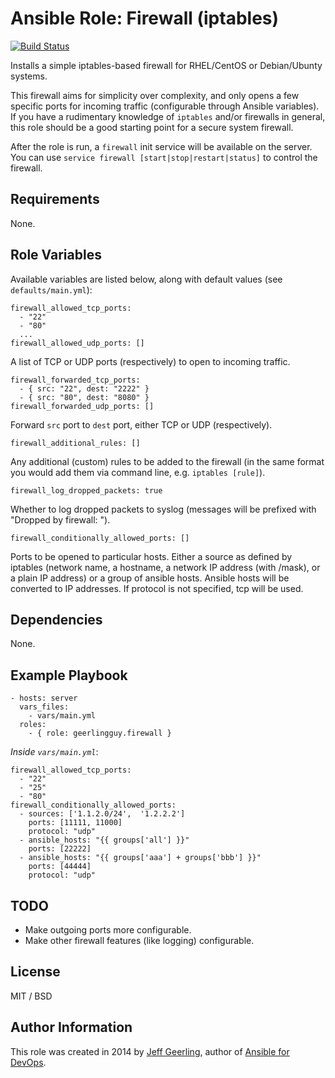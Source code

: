 # Ansible Role: Firewall (iptables)

[![Build Status](https://travis-ci.org/geerlingguy/ansible-role-firewall.svg?branch=master)](https://travis-ci.org/geerlingguy/ansible-role-firewall)

Installs a simple iptables-based firewall for RHEL/CentOS or Debian/Ubunty systems.

This firewall aims for simplicity over complexity, and only opens a few specific ports for incoming traffic (configurable through Ansible variables). If you have a rudimentary knowledge of `iptables` and/or firewalls in general, this role should be a good starting point for a secure system firewall.

After the role is run, a `firewall` init service will be available on the server. You can use `service firewall [start|stop|restart|status]` to control the firewall.

## Requirements

None.

## Role Variables

Available variables are listed below, along with default values (see `defaults/main.yml`):

    firewall_allowed_tcp_ports:
      - "22"
      - "80"
      ...
    firewall_allowed_udp_ports: []

A list of TCP or UDP ports (respectively) to open to incoming traffic.

    firewall_forwarded_tcp_ports:
      - { src: "22", dest: "2222" }
      - { src: "80", dest: "8080" }
    firewall_forwarded_udp_ports: []

Forward `src` port to `dest` port, either TCP or UDP (respectively).

    firewall_additional_rules: []

Any additional (custom) rules to be added to the firewall (in the same format you would add them via command line, e.g. `iptables [rule]`).

    firewall_log_dropped_packets: true

Whether to log dropped packets to syslog (messages will be prefixed with "Dropped by firewall: ").

    firewall_conditionally_allowed_ports: []

Ports to be opened to particular hosts. Either a source as defined by iptables (network name, a hostname, a network IP address (with /mask), or a plain IP address) or a group of ansible hosts. Ansible hosts will be converted to IP addresses. If protocol is not specified, tcp will be used.

## Dependencies

None.

## Example Playbook

    - hosts: server
      vars_files:
        - vars/main.yml
      roles:
        - { role: geerlingguy.firewall }

*Inside `vars/main.yml`*:

    firewall_allowed_tcp_ports:
      - "22"
      - "25"
      - "80"
    firewall_conditionally_allowed_ports: 
      - sources: ['1.1.2.0/24',  '1.2.2.2']
        ports: [11111, 11000]
        protocol: "udp"
      - ansible_hosts: "{{ groups['all'] }}"
        ports: [22222]
      - ansible_hosts: "{{ groups['aaa'] + groups['bbb'] }}"
        ports: [44444]
        protocol: "udp"
        
## TODO

  - Make outgoing ports more configurable.
  - Make other firewall features (like logging) configurable.

## License

MIT / BSD

## Author Information

This role was created in 2014 by [Jeff Geerling](http://jeffgeerling.com/), author of [Ansible for DevOps](http://ansiblefordevops.com/).

